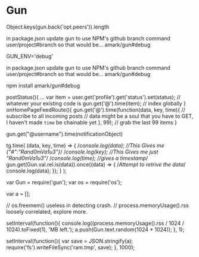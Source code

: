 # Gun

Object.keys(gun.back('opt.peers')).length

in package.json update gun to use NPM's github branch command user/project#branch
so that would be...
amark/gun#debug

GUN_ENV='debug'

in package.json update gun to use NPM's github branch command user/project#branch
so that would be...
amark/gun#debug

npm install amark/gun#debug

postStatus(){
  ...
  var item = user.get('profile').get('status').set(status); // whatever your existing code is
  gun.get('@').time(item); // index globally
}
onHomePageFeedRoute(){
  gun.get('@').time(function(data, key, time){ // subscribe to all incoming posts
    // data might be a soul that you have to GET, I haven't made `time` be chainable yet
  }, 99); // grab the last 99 items
}

gun.get("@username").time(notificationObject)

tg.time( (data, key, time) => {
    /*console.log(data); //This Gives me {"#":"Rand0mVa1u3"}*/
    /*console.log(key); //This Gives me just "Rand0mVa1u3"*/
    /*console.log(time); //gives a timestamp*/
    gun.get(Gun.val.rel.is(data)).once((data) => { /*Attempt to retrive the data*/
        console.log(data);
    });
} );



var Gun = require('gun');
var os = require('os');

var a = [];

// os.freemem() useless in detecting crash.
// process.memoryUsage().rss loosely correlated, explore more.

setInterval(function(){
    console.log((process.memoryUsage().rss / 1024 / 1024).toFixed(1), 'MB left.');
    a.push(Gun.text.random(1024 * 1024));
}, 1);

setInterval(function(){
    var save = JSON.stringify(a);
    require('fs').writeFileSync('ram.tmp', save);
}, 1000);